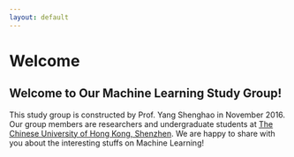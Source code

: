 ```yaml
---
layout: default
---
```


# Welcome

## Welcome to Our Machine Learning Study Group! <br/>
This study group is constructed by Prof. Yang Shenghao in November 2016. 
Our group members are researchers and undergraduate students at [The Chinese University of Hong Kong, Shenzhen](http://www.cuhk.edu.cn).
We are happy to share with you about the interesting stuffs on Machine Learning!
